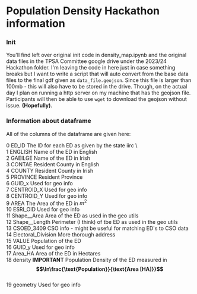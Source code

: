 # Population Density Hackathon information

### Init
You'll find left over original init code in density_map.ipynb and the original data files in the TPSA Committee google drive under the 2023/24 Hackathon folder. I'm leaving the code in here just in case something breaks but I want to write a script that will auto convert from the base data files to the final gdf given as `data_file.geojson`. Since this file is larger than 100mb - this will also have to be stored in the drive. Though, on the actual day I plan on running a http server on my machine that has the geojson file. Participants will then be able to use `wget` to download the geojson without issue. __(Hopefully)__.

### Information about dataframe

All of the columns of the dataframe are given here:

0   ED_ID                 The ID for each ED as given by the state iirc   \     
1   ENGLISH               Name of the ED in English\
2   GAEILGE               Name of the ED in Irish\
3   CONTAE                Resident County in English\
4   COUNTY                Resident County in Irish\
5   PROVINCE              Resident Province\
6   GUID_x                Used for geo info\
7   CENTROID_X            Used for geo info\
8   CENTROID_Y            Used for geo info\
9   AREA                  The Area of the ED in $m^2$\
10  ESRI_OID              Used for geo info\
11  Shape__Area           Area of the ED as used in the geo utils\
12  Shape__Length         Perimeter (I think) of tbe ED as used in the geo utils\
13  CSOED_3409            CSO info - might be useful for matching ED's to CSO data\
14  Electoral_Division    More thorough address \
15  VALUE                 Population of the ED\
16  GUID_y                Used for geo info\
17  Area_HA               Area of the ED in Hectares\
18  density               **IMPORTANT** Population Density of the ED measured in __$$\ln\frac{\text{Population}}{\text{Area [HA]}}$$__\
19  geometry              Used for geo info